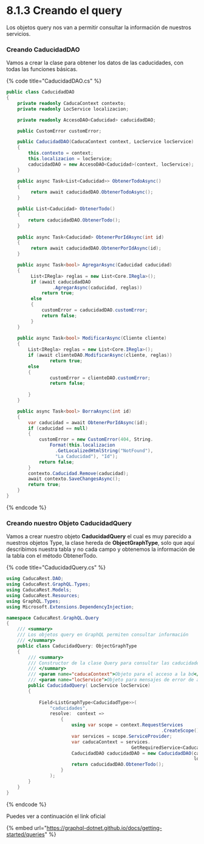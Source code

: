 # 8.1.3 Creando el query

Los objetos query nos van a permitir consultar la información de nuestros servicios.

### Creando CaducidadDAO

Vamos a crear la clase para obtener los datos de las caducidades, con todas las funciones básicas.

{% code title="CaducidadDAO.cs" %}
```csharp
public class CaducidadDAO
{
    private readonly CaducaContext contexto;
    private readonly LocService localizacion;

    private readonly AccesoDAO<Caducidad> caducidadDAO;

    public CustomError customError;

    public CaducidadDAO(CaducaContext context, LocService locService)
    {
        this.contexto = context;
        this.localizacion = locService;
        caducidadDAO = new AccesoDAO<Caducidad>(context, locService);
    }

    public async Task<List<Caducidad>> ObtenerTodoAsync()
    {
         return await caducidadDAO.ObtenerTodoAsync();
    }

    public List<Caducidad> ObtenerTodo()
    {
        return caducidadDAO.ObtenerTodo();
    }
    
    public async Task<Caducidad> ObtenerPorIdAsync(int id)
    {
         return await caducidadDAO.ObtenerPorIdAsync(id);
    }

    public async Task<bool> AgregarAsync(Caducidad caducidad)
    {
         List<IRegla> reglas = new List<Core.IRegla>();
         if (await caducidadDAO
                 .AgregarAsync(caducidad, reglas))
             return true;
         else
         {
             customError = caducidadDAO.customError;
             return false;
         }
    }
      
    public async Task<bool> ModificarAsync(Cliente cliente)
    {
        List<IRegla> reglas = new List<Core.IRegla>();
        if (await clienteDAO.ModificarAsync(cliente, reglas))
                return true;
        else
        {
                customError = clienteDAO.customError;
                return false;
        
        }
    }

    public async Task<bool> BorraAsync(int id)
    {
        var caducidad = await ObtenerPorIdAsync(id);
        if (caducidad == null)
        {
            customError = new CustomError(404, String.
                Format(this.localizacion
                  .GetLocalizedHtmlString("NotFound"), 
                  "La Caducidad"), "Id");
            return false;
        }
        contexto.Caducidad.Remove(caducidad);
        await contexto.SaveChangesAsync();
        return true;
    }
}

```
{% endcode %}

### Creando nuestro Objeto CaducidadQuery

Vamos a crear nuestro objeto **CaducidadQuery** el cual es muy parecido a nuestros objetos Type, la clase hereda de **ObjectGraphType**, solo que aquí describimos nuestra tabla y no cada campo y obtenemos la información de la tabla con el método ObtenerTodo.&#x20;

{% code title="CaducidadQuery.cs" %}
```csharp
using CaducaRest.DAO;
using CaducaRest.GraphQL.Types;
using CaducaRest.Models;
using CaducaRest.Resources;
using GraphQL.Types;
using Microsoft.Extensions.DependencyInjection;

namespace CaducaRest.GraphQL.Query
{
    /// <summary>
    /// Los objetos query en GraphQL permiten consultar información
    /// </summary>
    public class CaducidadQuery: ObjectGraphType
    {
        /// <summary>
        /// Constructor de la clase Query para consultar las caducidades
        /// </summary>
        /// <param name="caducaContext">Objeto para el acceso a la bd</param>
        /// <param name="locService">Objeto para mensajes de error de acuerdo al idioma</param>
        public CaducidadQuery( LocService locService)
        {
            
            Field<ListGraphType<CaducidadType>>(
                "caducidades",
                resolve:  context =>
                    {
                        using var scope = context.RequestServices
                                                         .CreateScope();
                        var services = scope.ServiceProvider;
                        var caducaContext = services.
                                              GetRequiredService<CaducaContext>();
                        CaducidadDAO caducidadDAO = new CaducidadDAO(caducaContext, 
                                                                     locService);
                        return caducidadDAO.ObtenerTodo();
                    }
                );
        }
    }
}
```
{% endcode %}

Puedes ver a continuación el link oficial

{% embed url="https://graphql-dotnet.github.io/docs/getting-started/queries" %}
